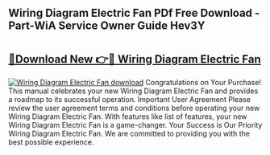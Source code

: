 ## Wiring Diagram Electric Fan PDf Free Download - Part-WiA Service Owner Guide Hev3Y

# <h2><a href="http://dfskmp.blite.top/?on=Wiring+Diagram+Electric+Fan">🔗Download New 👉🔴 Wiring Diagram Electric Fan</a></h2>

[![Wiring Diagram Electric Fan download](https://i.imgur.com/lujVjoI.png)](http://dfskmp.blite.top/?on=Wiring+Diagram+Electric+Fan)
Congratulations on Your Purchase! This manual celebrates your new Wiring Diagram Electric Fan and provides a roadmap to its successful operation. Important User Agreement Please review the user agreement terms and conditions before operating your new Wiring Diagram Electric Fan. With features like list of features, your new Wiring Diagram Electric Fan is a game-changer. Your Success is Our Priority Wiring Diagram Electric Fan. We are committed to providing you with the best possible experience.
